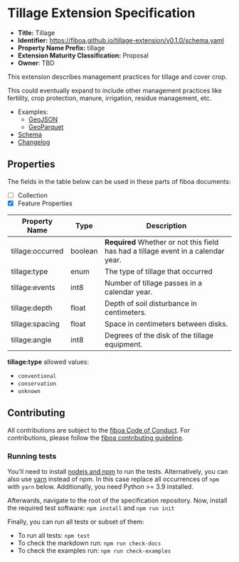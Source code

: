# Tillage Extension Specification

- **Title:** Tillage
- **Identifier:** https://fiboa.github.io/tillage-extension/v0.1.0/schema.yaml
- **Property Name Prefix:** tillage
- **Extension Maturity Classification:** Proposal
- **Owner**: TBD

This extension describes management practices for tillage and cover crop. 

This could eventually expand to include other management practices like fertility, crop protection, manure, irrigation, residue management, etc.

- Examples:
  - [GeoJSON](examples/geojson/)
  - [GeoParquet](examples/geoparquet/)
- [Schema](schema/schema.yaml)
- [Changelog](./CHANGELOG.md)

## Properties

The fields in the table below can be used in these parts of fiboa documents:

- [ ] Collection
- [x] Feature Properties

| Property Name      | Type   | Description |
| ------------------ | ---------- | ----------- |
| tillage:occurred   | boolean    | **Required** Whether or not this field has had a tillage event in a calendar year. |
| tillage:type | enum  | The type of tillage that occurred |
| tillage:events | int8 | Number of tillage passes in a calendar year. |
| tillage:depth | float | Depth of soil disturbance in centimeters. |
| tillage:spacing | float | Space in centimeters between disks. |
| tillage:angle | int8 | Degrees of the disk of the tillage equipment. |

**tillage:type** allowed values:

 * `conventional`
 * `conservation`
 * `unknown` 


## Contributing

All contributions are subject to the
[fiboa Code of Conduct](https://github.com/fiboa/specification/blob/main/CODE_OF_CONDUCT.md).
For contributions, please follow the
[fiboa contributing guideline](https://github.com/fiboa/specification/blob/main/CONTRIBUTING.md).

### Running tests

You'll need to install [nodejs and npm](https://nodejs.org/en/download/) to run the tests.
Alternatively, you can also use [yarn](https://yarnpkg.com/) instead of npm.
In this case replace all occurrences of `npm` with `yarn` below.
Additionally, you need Python >= 3.9 installed.

Afterwards, navigate to the root of the specification repository.
Now, install the required test software: `npm install` and `npm run init`

Finally, you can run all tests or subset of them:

- To run all tests: `npm test`
- To check the markdown run: `npm run check-docs`
- To check the examples run: `npm run check-examples`
